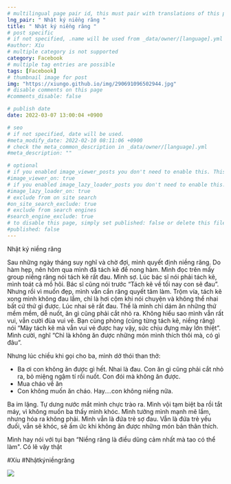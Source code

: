 ```yaml
---
# multilingual page pair id, this must pair with translations of this page. (This name must be unique)
lng_pair: " Nhật ký niềng răng "
title: " Nhật ký niềng răng "
# post specific
# if not specified, .name will be used from _data/owner/[language].yml
#author: Xíu
# multiple category is not supported
category: Facebook
# multiple tag entries are possible
tags: [Facebook]
# thumbnail image for post
img: "https://xiungo.github.io/img/290691096502944.jpg"
# disable comments on this page
#comments_disable: false

# publish date
date: 2022-03-07 13:00:04 +0900

# seo
# if not specified, date will be used.
#meta_modify_date: 2022-02-10 08:11:06 +0900
# check the meta_common_description in _data/owner/[language].yml
#meta_description: ""

# optional
# if you enabled image_viewer_posts you don't need to enable this. This is only if image_viewer_posts = false
#image_viewer_on: true
# if you enabled image_lazy_loader_posts you don't need to enable this. This is only if image_lazy_loader_posts = false
#image_lazy_loader_on: true
# exclude from on site search
#on_site_search_exclude: true
# exclude from search engines
#search_engine_exclude: true
# to disable this page, simply set published: false or delete this file
#published: false
---
```


<!-- outline-start -->

Nhật ký niềng răng

Sau những ngày tháng suy nghĩ và chờ đợi, mình quyết định niềng răng. Do hàm hẹp, nên hôm qua mình đã tách kẽ để nong hàm. Mình đọc trên mấy group niềng răng nói tách kẽ rất đau. Mình sợ. Lúc bác sĩ nói phải tách kẽ, mình toát cả mồ hôi. Bác sĩ cũng nói trước “Tách kẽ về tối nay con sẽ đau”. Nhưng rồi vì muốn đẹp, mình vẫn cắn răng quyết tâm làm. Trộm vía, tách kẽ xong mình không đau lắm, chỉ là hơi cộm khi nói chuyện và không thể nhai bất cứ thứ gì được. Lúc nhai sẽ rất đau. Thế là mình chỉ dám ăn những thứ mềm mềm, dễ nuốt, ăn gì cũng phải cắt nhỏ ra. Không hiểu sao mình vẫn rất vui, vẫn cười đùa vui vẻ. Bạn cùng phòng (cũng từng tách kẽ, niềng răng) nói “Mày tách kẽ mà vẫn vui vẻ được hay vậy, sức chịu đựng mày lớn thiệt”. Mình cười, nghĩ “Chỉ là không ăn được những món mình thích thôi mà, có gì đâu”.

Nhưng lúc chiều khi gọi cho ba, mình dở thói than thở:
- Ba ơi con không ăn được gì hết. Nhai là đau. Con ăn gì cũng phải cắt nhỏ ra, bỏ miệng ngậm tí rồi nuốt. Con đói mà không ăn được.
- Mua cháo về ăn
- Con không muốn ăn cháo. Hay….con không niềng nữa.

Ba im lặng. Tự dưng nước mắt mình chực trào ra. Mình vội tạm biệt ba rồi tắt máy, vì không muốn ba thấy mình khóc. Mình tưởng mình mạnh mẽ lắm, nhưng hóa ra không phải. Mình vẫn là đứa trẻ sợ đau. Vẫn là đứa trẻ yếu đuối, vẫn sẽ khóc, sẽ ấm ức khi không ăn được những món bản thân thích.

Mình hay nói với tụi bạn “Niềng răng là điều dũng cảm nhất mà tao có thể làm". Có lẽ vậy thật

#Xíu
#Nhậtkýniềngrăng

<!-- outline-end -->

<img src= "https://xiungo.github.io/img/290691096502944.jpg">
